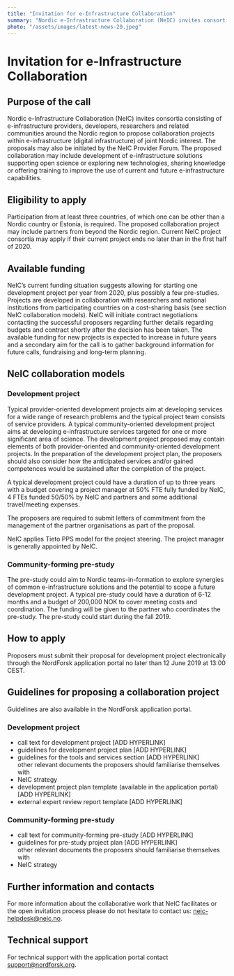```yaml
---
title: "Invitation for e-Infrastructure Collaboration"
summary: "Nordic e-Infrastructure Collaboration (NeIC) invites consortia consisting of e-infrastructure providers, developers, researchers and related communities around the Nordic region to propose collaboration projects within e-infrastructure (digital infrastructure) of joint Nordic interest."
photo: "/assets/images/latest-news-20.jpeg"
---
```


Invitation for e-Infrastructure Collaboration 
===============================

## Purpose of the call
Nordic e-Infrastructure Collaboration (NeIC) invites consortia consisting of e-infrastructure providers, developers, researchers and related communities around the Nordic region to propose collaboration projects within e-infrastructure (digital infrastructure) of joint Nordic interest. The proposals may also be initiated by the NeIC Provider Forum. The proposed collaboration may include development of e-infrastructure solutions supporting open science or exploring new technologies, sharing knowledge or offering training to improve the use of current and future e-infrastructure capabilities.
<br>
## Eligibility to apply
Participation from at least three countries, of which one can be other than a Nordic country or Estonia, is required. The proposed collaboration project may include partners from beyond the Nordic region. Current NeIC project consortia may apply if their current project ends no later than in the first half of 2020.
<br>
## Available funding
NeIC’s current funding situation suggests allowing for starting one development project per year from 2020, plus possibly a few pre-studies. Projects are developed in collaboration with researchers and national institutions from participating countries on a cost-sharing basis (see section NeIC collaboration models). NeIC will initiate contract negotiations contacting the successful proposers regarding further details regarding budgets and contract shortly after the decision has been taken.
The available funding for new projects is expected to increase in future years and a secondary aim for the call is to gather background information for future calls, fundraising and long-term planning.
<br>
## NeIC collaboration models

### Development project
Typical provider-oriented development projects aim at developing services for a wide range of research problems and the typical project team consists of service providers. A typical community-oriented development project aims at developing e-infrastructure services targeted for one or more significant area of science. The development project proposed may contain elements of both provider-oriented and community-oriented development projects. In the preparation of the development project plan, the proposers should also consider how the anticipated services and/or gained competences would be sustained after the completion of the project.

A typical development project could have a duration of up to three years with a budget covering a project manager at 50% FTE fully funded by NeIC, 4 FTEs funded 50/50% by NeIC and partners and some additional travel/meeting expenses.

The proposers are required to submit letters of commitment from the management of the partner organisations as part of the proposal.

NeIC applies Tieto PPS model for the project steering. The project manager is generally appointed by NeIC. 

### Community-forming pre-study
The pre-study could aim to Nordic teams-in-formation to explore synergies of common e-infrastructure solutions and the potential to scope a future development project.
A typical pre-study could have a duration of 6-12 months and a budget of 200,000 NOK to cover meeting costs and coordination. The funding will be given to the partner who coordinates the pre-study. The pre-study could start during the fall 2019.
<br>
## How to apply
Proposers must submit their proposal for development project electronically through the NordForsk application portal no later than 12 June 2019 at 13:00 CEST.
<br>
## Guidelines for proposing a collaboration project
Guidelines are also available in the NordForsk application portal.
### Development project
* call text for development project [ADD HYPERLINK] <br>
* guidelines for development project plan [ADD HYPERLINK] <br>
* guidelines for the tools and services section [ADD HYPERLINK] <br>
other relevant documents the proposers should familiarise themselves with <br>
* NeIC strategy <br>
* development project plan template (available in the application portal)  [ADD HYPERLINK] <br>
* external expert review report template [ADD HYPERLINK]
### Community-forming pre-study
* call text for community-forming pre-study [ADD HYPERLINK] <br>
* guidelines for pre-study project plan [ADD HYPERLINK] <br>
other relevant documents the proposers should familiarise themselves with <br>
* NeIC strategy

## Further information and contacts
For more information about the collaborative work that NeIC facilitates or the open invitation process please do not hesitate to contact us: neic-helpdesk@neic.no.
<br>
## Technical support
For technical support with the application portal contact support@nordforsk.org.
